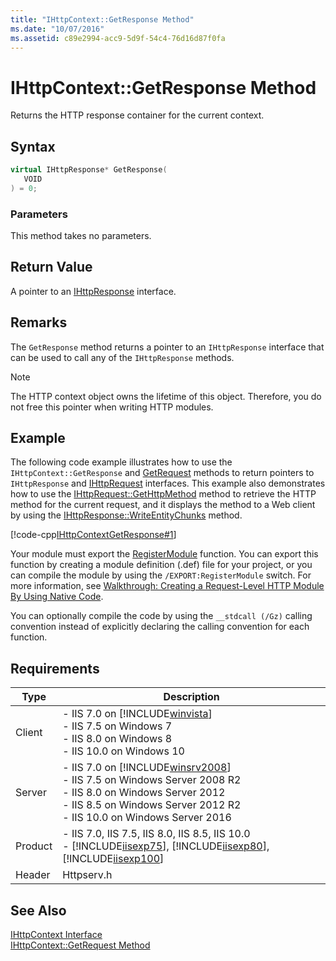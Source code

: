 ```yaml
---
title: "IHttpContext::GetResponse Method"
ms.date: "10/07/2016"
ms.assetid: c89e2994-acc9-5d9f-54c4-76d16d87f0fa
---
```

# IHttpContext::GetResponse Method
Returns the HTTP response container for the current context.  
  
## Syntax  
  
```cpp  
virtual IHttpResponse* GetResponse(  
   VOID  
) = 0;  
```  
  
### Parameters  
 This method takes no parameters.  
  
## Return Value  
 A pointer to an [IHttpResponse](../../web-development-reference/native-code-api-reference/ihttpresponse-interface.md) interface.  
  
## Remarks  
 The `GetResponse` method returns a pointer to an `IHttpResponse` interface that can be used to call any of the `IHttpResponse` methods.  
  
> [!NOTE]
>  The HTTP context object owns the lifetime of this object. Therefore, you do not free this pointer when writing HTTP modules.  
  
## Example  
 The following code example illustrates how to use the `IHttpContext::GetResponse` and [GetRequest](../../web-development-reference/native-code-api-reference/ihttpcontext-getrequest-method.md) methods to return pointers to `IHttpResponse` and [IHttpRequest](../../web-development-reference/native-code-api-reference/ihttprequest-interface.md) interfaces. This example also demonstrates how to use the [IHttpRequest::GetHttpMethod](../../web-development-reference/native-code-api-reference/ihttprequest-gethttpmethod-method.md) method to retrieve the HTTP method for the current request, and it displays the method to a Web client by using the [IHttpResponse::WriteEntityChunks](../../web-development-reference/native-code-api-reference/ihttpresponse-writeentitychunks-method.md) method.  
  
 [!code-cpp[IHttpContextGetResponse#1](../../../samples/snippets/cpp/VS_Snippets_IIS/IIS7/IHttpContextGetResponse/cpp/IHttpContextGetResponse.cpp#1)]  
  
 Your module must export the [RegisterModule](../../web-development-reference/native-code-api-reference/pfn-registermodule-function.md) function. You can export this function by creating a module definition (.def) file for your project, or you can compile the module by using the `/EXPORT:RegisterModule` switch. For more information, see [Walkthrough: Creating a Request-Level HTTP Module By Using Native Code](../../web-development-reference/native-code-development-overview/walkthrough-creating-a-request-level-http-module-by-using-native-code.md).  
  
 You can optionally compile the code by using the `__stdcall (/Gz)` calling convention instead of explicitly declaring the calling convention for each function.  
  
## Requirements  
  
|Type|Description|  
|----------|-----------------|  
|Client|-   IIS 7.0 on [!INCLUDE[winvista](../../wmi-provider/includes/winvista-md.md)]<br />-   IIS 7.5 on Windows 7<br />-   IIS 8.0 on Windows 8<br />-   IIS 10.0 on Windows 10|  
|Server|-   IIS 7.0 on [!INCLUDE[winsrv2008](../../wmi-provider/includes/winsrv2008-md.md)]<br />-   IIS 7.5 on Windows Server 2008 R2<br />-   IIS 8.0 on Windows Server 2012<br />-   IIS 8.5 on Windows Server 2012 R2<br />-   IIS 10.0 on Windows Server 2016|  
|Product|-   IIS 7.0, IIS 7.5, IIS 8.0, IIS 8.5, IIS 10.0<br />-   [!INCLUDE[iisexp75](../../web-development-reference/native-code-api-reference/includes/iisexp75-md.md)], [!INCLUDE[iisexp80](../../web-development-reference/native-code-api-reference/includes/iisexp80-md.md)], [!INCLUDE[iisexp100](../../web-development-reference/native-code-api-reference/includes/iisexp100-md.md)]|  
|Header|Httpserv.h|  
  
## See Also  
 [IHttpContext Interface](../../web-development-reference/native-code-api-reference/ihttpcontext-interface.md)   
 [IHttpContext::GetRequest Method](../../web-development-reference/native-code-api-reference/ihttpcontext-getrequest-method.md)
